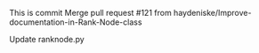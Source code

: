 This is commit Merge pull request #121 from haydeniske/Improve-documentation-in-Rank-Node-class

Update ranknode.py